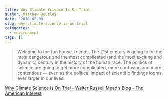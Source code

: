 ```yaml
---
title: Why Climate Science Is On Trial
author: Matthew Routley
date: '2010-02-08'
slug: why-climate-science-is-on-trial
categories:
  - environment
tags: []
---
```


> Welcome to the fun house, friends. The 21st century is going to be the most dangerous and the most complicated (and the most exciting and dynamic) century in the history of the human race. The politics of science are going to get more complicated, more confusing and more contentious — even as the political impact of scientific findings looms ever larger in our lives.

<a href="http://www.instapaper.com/go/22359666/text">Why Climate Science Is On Trial - Walter Russell Mead&#8217;s Blog - The American Interest</a>